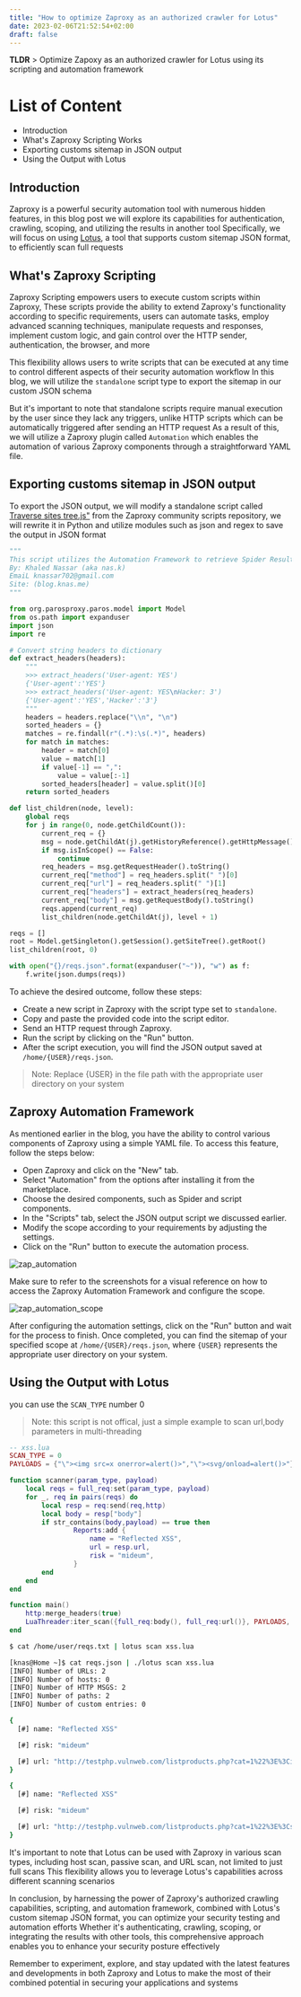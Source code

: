 ```yaml
---
title: "How to optimize Zaproxy as an authorized crawler for Lotus"
date: 2023-02-06T21:52:54+02:00
draft: false
---
```


**TLDR** > Optimize Zapoxy as an authorized crawler for Lotus using its scripting and automation framework
 
# List of Content
- Introduction
- What's Zaproxy Scripting Works
- Exporting customs sitemap in JSON output
- Using the Output with Lotus


## Introduction
Zaproxy is a powerful security automation tool with numerous hidden features, in this blog post we will explore its capabilities for authentication, crawling, scoping, and utilizing the results in another tool
Specifically, we will focus on using [Lotus](https://github.com/bugBlocker/lotus), a tool that supports custom sitemap JSON format, to efficiently scan full requests


## What's Zaproxy Scripting 

Zaproxy Scripting empowers users to execute custom scripts within Zaproxy, 
These scripts provide the ability to extend Zaproxy's functionality according to specific requirements, users can automate tasks, employ advanced scanning techniques, manipulate requests and responses, implement custom logic, and gain control over the HTTP sender, authentication, the browser, and more

This flexibility allows users to write scripts that can be executed at any time to control different aspects of their security automation workflow
In this blog, we will utilize the `standalone` script type to export the sitemap in our custom JSON schema

But it's important to note that standalone scripts require manual execution by the user since they lack any triggers, unlike HTTP scripts which can be automatically triggered after sending an HTTP request
As a result of this, we will utilize a Zaproxy plugin called `Automation` which enables the automation of various Zaproxy components through a straightforward YAML file.

## Exporting customs sitemap in JSON output

To export the JSON output, we will modify a standalone script called [Traverse sites tree.js"](https://github.com/zaproxy/community-scripts/blob/main/standalone/Traverse%20sites%20tree.js) from the Zaproxy community scripts repository, we will rewrite it in Python and utilize modules such as json and regex to save the output in JSON format 

```python
"""
This script utilizes the Automation Framework to retrieve Spider Results and pass the requests to another tool.
By: Khaled Nassar (aka nas.k) 
EmaiL knassar702@gmail.com 
Site: (blog.knas.me)
"""

from org.parosproxy.paros.model import Model
from os.path import expanduser
import json
import re

# Convert string headers to dictionary
def extract_headers(headers):
    """
    >>> extract_headers('User-agent: YES')
    {'User-agent':'YES'}
    >>> extract_headers('User-agent: YES\nHacker: 3')
    {'User-agent':'YES','Hacker':'3'}
    """
    headers = headers.replace("\\n", "\n")
    sorted_headers = {}
    matches = re.findall(r"(.*):\s(.*)", headers)
    for match in matches:
        header = match[0]
        value = match[1]
        if value[-1] == ",":
            value = value[:-1]
        sorted_headers[header] = value.split()[0]
    return sorted_headers

def list_children(node, level):
    global reqs
    for j in range(0, node.getChildCount()):
        current_req = {}
        msg = node.getChildAt(j).getHistoryReference().getHttpMessage()
        if msg.isInScope() == False:
            continue
        req_headers = msg.getRequestHeader().toString()
        current_req["method"] = req_headers.split(" ")[0]
        current_req["url"] = req_headers.split(" ")[1]
        current_req["headers"] = extract_headers(req_headers)
        current_req["body"] = msg.getRequestBody().toString()
        reqs.append(current_req)
        list_children(node.getChildAt(j), level + 1)

reqs = []
root = Model.getSingleton().getSession().getSiteTree().getRoot()
list_children(root, 0)

with open("{}/reqs.json".format(expanduser("~")), "w") as f:
    f.write(json.dumps(reqs))
```

To achieve the desired outcome, follow these steps:

- Create a new script in Zaproxy with the script type set to `standalone`.
- Copy and paste the provided code into the script editor.
- Send an HTTP request through Zaproxy.
- Run the script by clicking on the "Run" button.
- After the script execution, you will find the JSON output saved at `/home/{USER}/reqs.json`.

> Note: Replace {USER} in the file path with the appropriate user directory on your system



## Zaproxy Automation Framework
As mentioned earlier in the blog, you have the ability to control various components of Zaproxy using a simple YAML file. To access this feature, follow the steps below:

- Open Zaproxy and click on the "New" tab.
- Select "Automation" from the options after installing it from the marketplace.
- Choose the desired components, such as Spider and script components.
- In the "Scripts" tab, select the JSON output script we discussed earlier.
- Modify the scope according to your requirements by adjusting the settings.
- Click on the "Run" button to execute the automation process.

![zap_automation](/images/zap_automation.png)

Make sure to refer to the screenshots for a visual reference on how to access the Zaproxy Automation Framework and configure the scope.

![zap_automation_scope](/images/zap_automation_scope.png)

After configuring the automation settings, click on the "Run" button and wait for the process to finish. Once completed, you can find the sitemap of your specified scope at `/home/{USER}/reqs.json`, where `{USER}` represents the appropriate user directory on your system.



## Using the Output with Lotus
you can use the `SCAN_TYPE` number 0 

> Note: this script is not offical, just a simple example to scan url,body parameters in multi-threading

```lua
-- xss.lua
SCAN_TYPE = 0
PAYLOADS = {"\"><img src=x onerror=alert()>","\"><svg/onload=alert()>"}

function scanner(param_type, payload)
    local reqs = full_req:set(param_type, payload)
    for _, req in pairs(reqs) do
        local resp = req:send(req,http)
        local body = resp["body"]
        if str_contains(body,payload) == true then 
                Reports:add {
                    name = "Reflected XSS",
                    url = resp.url,
                    risk = "mideum",
                }
        end
    end
end

function main()
    http:merge_headers(true)
    LuaThreader:iter_scan({full_req:body(), full_req:url()}, PAYLOADS, scanner, 10)
end

```


```bash
$ cat /home/user/reqs.txt | lotus scan xss.lua

[knas@Home ~]$ cat reqs.json | ./lotus scan xss.lua
[INFO] Number of URLs: 2
[INFO] Number of hosts: 0
[INFO] Number of HTTP MSGS: 2
[INFO] Number of paths: 2
[INFO] Number of custom entries: 0

{
  [#] name: "Reflected XSS"

  [#] risk: "mideum"

  [#] url: "http://testphp.vulnweb.com/listproducts.php?cat=1%22%3E%3Cimg+src%3Dx+onerror%3Dalert%28%29%3E"
}

{
  [#] name: "Reflected XSS"

  [#] risk: "mideum"

  [#] url: "http://testphp.vulnweb.com/listproducts.php?cat=1%22%3E%3Csvg%2Fonload%3Dalert%28%29%3E"
}
```


It's important to note that Lotus can be used with Zaproxy in various scan types, including host scan, passive scan, and URL scan, not limited to just full scans 
This flexibility allows you to leverage Lotus's capabilities across different scanning scenarios

In conclusion, by harnessing the power of Zaproxy's authorized crawling capabilities, scripting, and automation framework, combined with Lotus's custom sitemap JSON format, you can optimize your security testing and automation efforts 
Whether it's authenticating, crawling, scoping, or integrating the results with other tools, this comprehensive approach enables you to enhance your security posture effectively

Remember to experiment, explore, and stay updated with the latest features and developments in both Zaproxy and Lotus to make the most of their combined potential in securing your applications and systems

